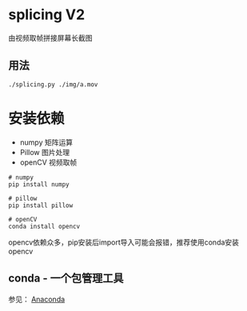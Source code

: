 
# splicing V2

由视频取帧拼接屏幕长截图

## 用法
```shell
./splicing.py ./img/a.mov
```

# 安装依赖
- numpy 矩阵运算
- Pillow 图片处理
- openCV 视频取帧

```shell
# numpy
pip install numpy

# pillow
pip install pillow

# openCV 
conda install opencv
```

opencv依赖众多，pip安装后import导入可能会报错，推荐使用conda安装opencv

## conda - 一个包管理工具
参见： [Anaconda](https://www.anaconda.com/)
